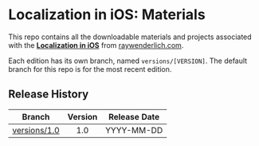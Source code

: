 # Localization in iOS: Materials

This repo contains all the downloadable materials and projects associated with the **[Localization in iOS](https://www.raywenderlich.com/library)** from [raywenderlich.com](https://www.raywenderlich.com).

Each edition has its own branch, named `versions/[VERSION]`. The default branch for this repo is for the most recent edition.

## Release History

| Branch                                                                                  | Version | Release Date |
| --------------------------------------------------------------------------------------- |:-------:|:------------:|
| [versions/1.0](https://github.com/raywenderlich/video-loci-materials/tree/versions/1.0) | 1.0     | YYYY-MM-DD   |
